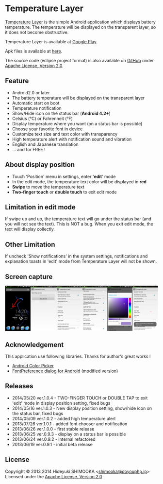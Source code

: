 Temperature Layer
==
[Temperature Layer] is the simple Android application which displays battery temperature. The temperature will be displayed on the transparent layer, so it does not become obstructive.

Temperature Layer is available at [Google Play].

Apk files is available at [here](https://www.dropbox.com/sh/0c8u8q45v6vs8es/AAAjNQ0GiQj1sJ3LEwUiV0SHa/TemperatureLayer). 

The source code (eclipse project format) is also available on [GitHub](https://github.com/shimooka/TemperatureLayer) under [Apache License, Version 2.0][Apache].

Feature
--
- Android2.0 or later
- The battery temperature will be displayed on the transparent layer
- Automatic start on boot
- Temperature notification
- Show/Hide icon on the status bar (**Android 4.2+**)
- Celsius (°C) or Fahrenheit (°F)
- Display temperature where you want (on a status bar is possible)
- Choose your favorite font in device
- Customize text size and text color with transparency
- High temperature alert with notification sound and vibration
- English and Japanese translation
- ... and for FREE !

About display position
--

- Touch 'Position' menu in settings, enter '**edit**' mode
- In the edit mode, the temperature text color will be displayed in **red**
- **Swipe** to move the temperature text
- **Two-finger touch** or **double touch** to exit edit mode

Limitation in edit mode
--
If swipe up and up, the temperature text will go under the status bar (and you will not see the text). This is NOT a bug. When you exit edit mode, the text will display collectly.

Other Limitation
--
If uncheck 'Show notifications' in the system settings, notifications and explanation toasts in 'edit' mode from Temperature Layer will not be shown.

Screen capture
--------------
![All screen of Temperature Layer](capture.png)

Acknowledgement
---------------
This application use following libraries. Thanks for author's great works !

- [Android Color Picker]
- [FontPreference dialog for Android] (modified version)

Releases
--------
- 2014/05/20 ver.1.0.4 - TWO-FINGER TOUCH or DOUBLE TAP to exit 'edit' mode in display position setting, fixed bugs
- 2014/05/16 ver.1.0.3 - New display position setting, show/hide icon on the status bar, fixed bugs
- 2014/05/09 ver.1.0.2 - added high temperature alert
- 2013/07/26 ver.1.0.1 - added font chooser and notification
- 2013/06/26 ver.1.0.0 - first stable release
- 2013/06/25 ver.0.9.3 - display on a status bar is possible
- 2013/06/24 ver.0.9.2 - internal refactored
- 2013/06/19 ver.0.9.1 - initial beta release

License
-------
Copyright &copy; 2013,2014 Hideyuki SHIMOOKA &lt;shimooka@doyouphp.jp&gt;
Licensed under the [Apache License, Version 2.0][Apache]

[Apache]: http://www.apache.org/licenses/LICENSE-2.0
[Android Color Picker]: https://code.google.com/p/android-color-picker/
[Temperature Layer]: https://play.google.com/store/apps/details?id=jp.doyouphp.android.temperaturelayer
[Google Play]: https://play.google.com/store/apps/details?id=jp.doyouphp.android.temperaturelayer
[FontPreference dialog for Android]: http://www.ulduzsoft.com/2012/01/fontpreference-dialog-for-android/
